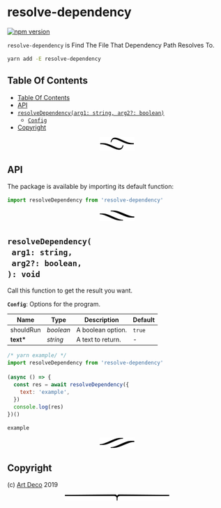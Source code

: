# resolve-dependency

[![npm version](https://badge.fury.io/js/resolve-dependency.svg)](https://npmjs.org/package/resolve-dependency)

`resolve-dependency` is Find The File That Dependency Path Resolves To.

```sh
yarn add -E resolve-dependency
```

## Table Of Contents

- [Table Of Contents](#table-of-contents)
- [API](#api)
- [`resolveDependency(arg1: string, arg2?: boolean)`](#mynewpackagearg1-stringarg2-boolean-void)
  * [`Config`](#type-config)
- [Copyright](#copyright)

<p align="center"><a href="#table-of-contents"><img src=".documentary/section-breaks/0.svg?sanitize=true"></a></p>

## API

The package is available by importing its default function:

```js
import resolveDependency from 'resolve-dependency'
```

<p align="center"><a href="#table-of-contents"><img src=".documentary/section-breaks/1.svg?sanitize=true"></a></p>

## `resolveDependency(`<br/>&nbsp;&nbsp;`arg1: string,`<br/>&nbsp;&nbsp;`arg2?: boolean,`<br/>`): void`

Call this function to get the result you want.

__<a name="type-config">`Config`</a>__: Options for the program.

|   Name    |   Type    |    Description    | Default |
| --------- | --------- | ----------------- | ------- |
| shouldRun | _boolean_ | A boolean option. | `true`  |
| __text*__ | _string_  | A text to return. | -       |

```js
/* yarn example/ */
import resolveDependency from 'resolve-dependency'

(async () => {
  const res = await resolveDependency({
    text: 'example',
  })
  console.log(res)
})()
```
```
example
```

<p align="center"><a href="#table-of-contents"><img src=".documentary/section-breaks/2.svg?sanitize=true"></a></p>

## Copyright

(c) [Art Deco][1] 2019

[1]: https://artd.eco

<p align="center"><a href="#table-of-contents"><img src=".documentary/section-breaks/-1.svg?sanitize=true"></a></p>